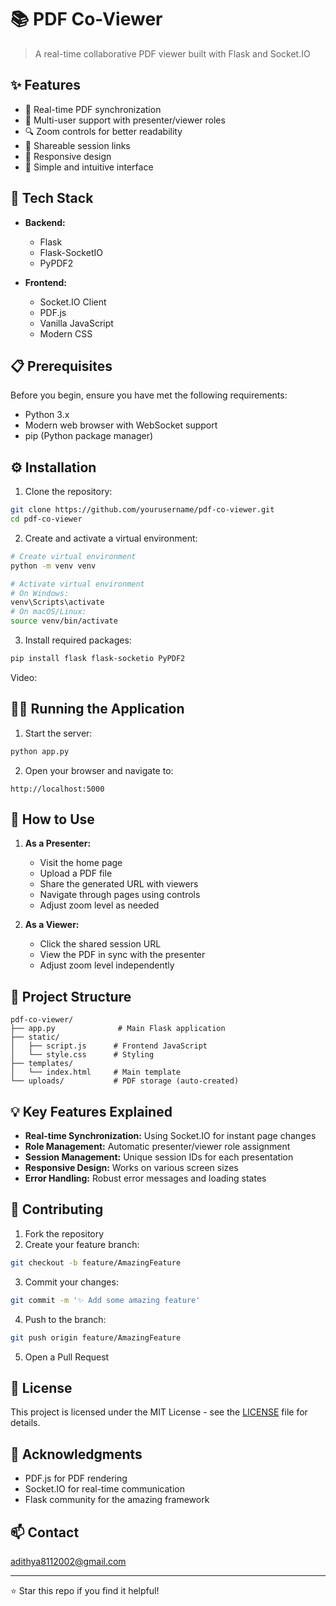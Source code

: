 # 📚 PDF Co-Viewer

> A real-time collaborative PDF viewer built with Flask and Socket.IO

## ✨ Features

- 🔄 Real-time PDF synchronization
- 👥 Multi-user support with presenter/viewer roles
- 🔍 Zoom controls for better readability
- 🔗 Shareable session links
- 📱 Responsive design
- 🎯 Simple and intuitive interface

## 🚀 Tech Stack

- **Backend:**
  - Flask
  - Flask-SocketIO
  - PyPDF2

- **Frontend:**
  - Socket.IO Client
  - PDF.js
  - Vanilla JavaScript
  - Modern CSS

## 📋 Prerequisites

Before you begin, ensure you have met the following requirements:
- Python 3.x
- Modern web browser with WebSocket support
- pip (Python package manager)

## ⚙️ Installation

1. Clone the repository:
```bash
git clone https://github.com/yourusername/pdf-co-viewer.git
cd pdf-co-viewer
```

2. Create and activate a virtual environment:
```bash
# Create virtual environment
python -m venv venv

# Activate virtual environment
# On Windows:
venv\Scripts\activate
# On macOS/Linux:
source venv/bin/activate
```

3. Install required packages:
```bash
pip install flask flask-socketio PyPDF2
```
Video:


## 🏃‍♂️ Running the Application

1. Start the server:
```bash
python app.py
```

2. Open your browser and navigate to:
```
http://localhost:5000
```

## 📖 How to Use

1. **As a Presenter:**
   - Visit the home page
   - Upload a PDF file
   - Share the generated URL with viewers
   - Navigate through pages using controls
   - Adjust zoom level as needed

2. **As a Viewer:**
   - Click the shared session URL
   - View the PDF in sync with the presenter
   - Adjust zoom level independently

## 🔧 Project Structure
```
pdf-co-viewer/
├── app.py              # Main Flask application
├── static/
│   ├── script.js      # Frontend JavaScript
│   └── style.css      # Styling
├── templates/
│   └── index.html     # Main template
└── uploads/           # PDF storage (auto-created)
```

## 💡 Key Features Explained

- **Real-time Synchronization:** Using Socket.IO for instant page changes
- **Role Management:** Automatic presenter/viewer role assignment
- **Session Management:** Unique session IDs for each presentation
- **Responsive Design:** Works on various screen sizes
- **Error Handling:** Robust error messages and loading states

## 🤝 Contributing

1. Fork the repository
2. Create your feature branch:
```bash
git checkout -b feature/AmazingFeature
```
3. Commit your changes:
```bash
git commit -m '✨ Add some amazing feature'
```
4. Push to the branch:
```bash
git push origin feature/AmazingFeature
```
5. Open a Pull Request

## 📝 License

This project is licensed under the MIT License - see the [LICENSE](LICENSE) file for details.

## 👏 Acknowledgments

- PDF.js for PDF rendering
- Socket.IO for real-time communication
- Flask community for the amazing framework

## 📫 Contact

adithya8112002@gmail.com

---

⭐️ Star this repo if you find it helpful!
